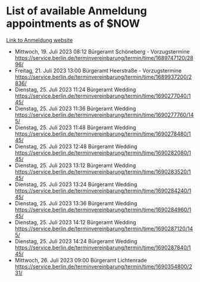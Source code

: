 # List of available Anmeldung appointments as of $NOW
[Link to Anmeldung website](https://service.berlin.de/terminvereinbarung/termin/tag.php?termin=1&anliegen[]=120686&dienstleisterlist=122210,122217,327316,122219,327312,122227,327314,122231,327346,122243,327348,122254,122252,329742,122260,329745,122262,329748,122271,327278,122273,327274,122277,327276,330436,122280,327294,122282,327290,122284,327292,122291,327270,122285,327266,122286,327264,122296,327268,150230,329760,122297,327286,122294,327284,122312,329763,122314,329775,122304,327330,122311,327334,122309,327332,317869,122281,327352,122279,329772,122283,122276,327324,122274,327326,122267,329766,122246,327318,122251,327320,122257,327322,122208,327298,122226,327300&herkunft=http%3A%2F%2Fservice.berlin.de%2Fdienstleistung%2F120686%2F)
- Mittwoch, 19. Juli 2023 08:12 Bürgeramt Schöneberg - Vorzugstermine https://service.berlin.de/terminvereinbarung/termin/time/1689747120/2896/
- Freitag, 21. Juli 2023 13:00 Bürgeramt Heerstraße - Vorzugstermine https://service.berlin.de/terminvereinbarung/termin/time/1689937200/2836/
- Dienstag, 25. Juli 2023 11:24 Bürgeramt Wedding https://service.berlin.de/terminvereinbarung/termin/time/1690277040/145/
- Dienstag, 25. Juli 2023 11:36 Bürgeramt Wedding https://service.berlin.de/terminvereinbarung/termin/time/1690277760/145/
- Dienstag, 25. Juli 2023 11:48 Bürgeramt Wedding https://service.berlin.de/terminvereinbarung/termin/time/1690278480/145/
- Dienstag, 25. Juli 2023 12:48 Bürgeramt Wedding https://service.berlin.de/terminvereinbarung/termin/time/1690282080/145/
- Dienstag, 25. Juli 2023 13:12 Bürgeramt Wedding https://service.berlin.de/terminvereinbarung/termin/time/1690283520/145/
- Dienstag, 25. Juli 2023 13:24 Bürgeramt Wedding https://service.berlin.de/terminvereinbarung/termin/time/1690284240/145/
- Dienstag, 25. Juli 2023 13:36 Bürgeramt Wedding https://service.berlin.de/terminvereinbarung/termin/time/1690284960/145/
- Dienstag, 25. Juli 2023 14:12 Bürgeramt Wedding https://service.berlin.de/terminvereinbarung/termin/time/1690287120/145/
- Dienstag, 25. Juli 2023 14:24 Bürgeramt Wedding https://service.berlin.de/terminvereinbarung/termin/time/1690287840/145/
- Mittwoch, 26. Juli 2023 09:00 Bürgeramt Lichtenrade https://service.berlin.de/terminvereinbarung/termin/time/1690354800/231/
